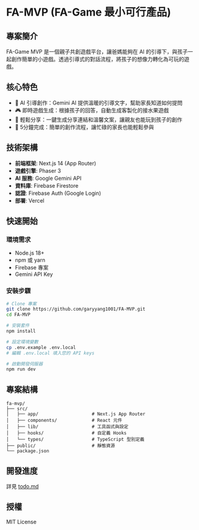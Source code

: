 # FA-MVP (FA-Game 最小可行產品)

## 專案簡介
FA-Game MVP 是一個親子共創遊戲平台，讓爸媽能夠在 AI 的引導下，與孩子一起創作簡單的小遊戲。透過引導式的對話流程，將孩子的想像力轉化為可玩的遊戲。

## 核心特色
- 🤖 AI 引導創作：Gemini AI 提供溫暖的引導文字，幫助家長知道如何提問
- 🎮 即時遊戲生成：根據孩子的回答，自動生成客製化的接水果遊戲
- 📱 輕鬆分享：一鍵生成分享連結和溫馨文案，讓親友也能玩到孩子的創作
- 🎯 5分鐘完成：簡單的創作流程，讓忙碌的家長也能輕鬆參與

## 技術架構
- **前端框架**: Next.js 14 (App Router)
- **遊戲引擎**: Phaser 3
- **AI 服務**: Google Gemini API
- **資料庫**: Firebase Firestore
- **認證**: Firebase Auth (Google Login)
- **部署**: Vercel

## 快速開始

### 環境需求
- Node.js 18+
- npm 或 yarn
- Firebase 專案
- Gemini API Key

### 安裝步驟
```bash
# Clone 專案
git clone https://github.com/garyyang1001/FA-MVP.git
cd FA-MVP

# 安裝套件
npm install

# 設定環境變數
cp .env.example .env.local
# 編輯 .env.local 填入您的 API keys

# 啟動開發伺服器
npm run dev
```

## 專案結構
```
fa-mvp/
├── src/
│   ├── app/                    # Next.js App Router
│   ├── components/             # React 元件
│   ├── lib/                    # 工具函式與設定
│   ├── hooks/                  # 自定義 Hooks
│   └── types/                  # TypeScript 型別定義
├── public/                     # 靜態資源
└── package.json
```

## 開發進度
詳見 [todo.md](./todo.md)

## 授權
MIT License
